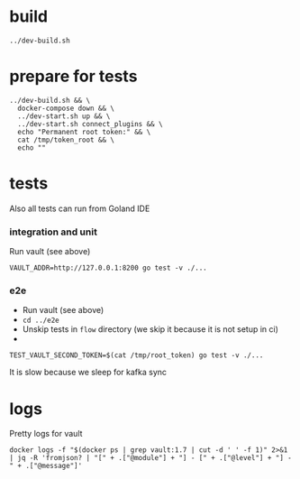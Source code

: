 # build 

```
../dev-build.sh
```

# prepare for tests

```
../dev-build.sh && \
  docker-compose down && \
  ../dev-start.sh up && \
  ../dev-start.sh connect_plugins && \
  echo "Permanent root token:" && \
  cat /tmp/token_root && \
  echo ""
```

# tests
Also all tests can run from Goland IDE
 
### integration and unit
Run vault (see above)

```
VAULT_ADDR=http://127.0.0.1:8200 go test -v ./...
```

### e2e
- Run vault (see above)
- `cd ../e2e`  
- Unskip tests in `flow` directory (we skip it because it is not setup in ci)
- 
 ```
TEST_VAULT_SECOND_TOKEN=$(cat /tmp/root_token) go test -v ./...
```

It is slow because we sleep for kafka sync

# logs

Pretty logs for vault

```
docker logs -f "$(docker ps | grep vault:1.7 | cut -d ' ' -f 1)" 2>&1 | jq -R 'fromjson? | "[" + .["@module"] + "] - [" + .["@level"] + "] - " + .["@message"]'
```